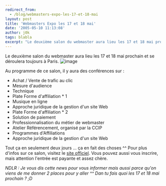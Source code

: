 ```yaml
---
redirect_from:
  - /blog/webmasters-expo-les-17-et-18-mai
layout: post
title: 'Webmasters Expo les 17 et 18 mai'
date: '2005-05-10 11:13:08'
author: j0k
tags: blabla
excerpt: "Le deuxième salon du webmaster aura lieu les 17 et 18 mai prochain et se déroulera toujours à Paris.     \n )"
---
```


Le deuxième salon du webmaster aura lieu les 17 et 18 mai prochain et se déroulera toujours à Paris.
 ![image](http://www.webmasters-expo.com/logos-salon/468x60_WME_1.gif)

Au programme de ce salon, il y aura des conférences sur :

* Achat / Vente de trafic au clic
* Mesure d'audience
* Technique
* Plate Forme d'affiliation * 1
* Musique en ligne
* Approche juridique de la gestion d'un site Web
* Plate Forme d'affiliation * 2
* Solution de paiement
* Professionnalisation du métier de webmaster
* Atelier Référencement, organisé par la CCIP
* Programmes d'Affiliations
* Approche juridique de la gestion d'un site Web

Tout ça en seulement deux jours ... ça en fait des choses ^^   Pour plus d'infos sur ce salon, visitez le [site officiel](http://www.webmasters-expo.com/). Vous pouvez aussi vous inscrire, mais attention l'entrée est payante et assez chère.

*NDLR : Je vous dis cette news pour vous informer mais aussi parce qu'on viens de me donner 2 places pour y aller ^^   Dan tu fais quoi les 17 et 18 mai prochain ? ;D*
